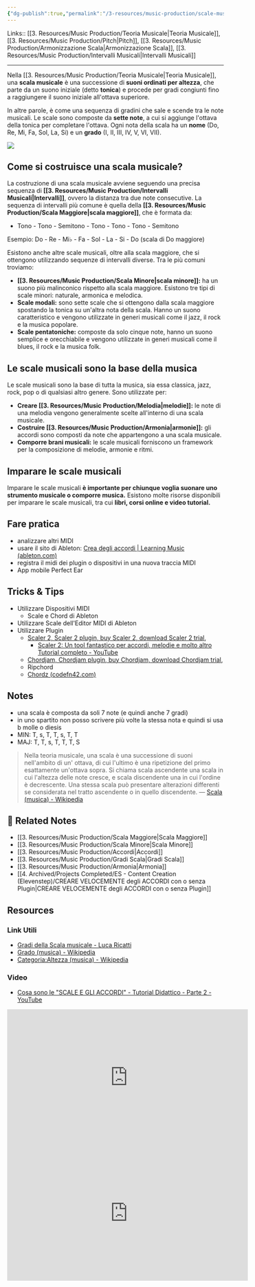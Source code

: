 ```yaml
---
{"dg-publish":true,"permalink":"/3-resources/music-production/scale-musicali/"}
---
```


Links:: [[3. Resources/Music Production/Teoria Musicale\|Teoria Musicale]], [[3. Resources/Music Production/Pitch\|Pitch]], [[3. Resources/Music Production/Armonizzazione Scala\|Armonizzazione Scala]], [[3. Resources/Music Production/Intervalli Musicali\|Intervalli Musicali]]

---
Nella [[3. Resources/Music Production/Teoria Musicale\|Teoria Musicale]], una **scala musicale** è una successione di **suoni ordinati per altezza**, che parte da un suono iniziale (detto **tonica**) e procede per gradi congiunti fino a raggiungere il suono iniziale all'ottava superiore.

In altre parole, è come una sequenza di gradini che sale e scende tra le note musicali. Le scale sono composte da **sette note**, a cui si aggiunge l'ottava della tonica per completare l'ottava. Ogni nota della scala ha un **nome** (Do, Re, Mi, Fa, Sol, La, Si) e un **grado** (I, II, III, IV, V, VI, VII).

![](https://upload.wikimedia.org/wikipedia/commons/thumb/a/a5/C_maj.png/420px-C_maj.png)

## Come si costruisce una scala musicale?

La costruzione di una scala musicale avviene seguendo una precisa sequenza di **[[3. Resources/Music Production/Intervalli Musicali\|Intervalli]]**, ovvero la distanza tra due note consecutive. La sequenza di intervalli più comune è quella della **[[3. Resources/Music Production/Scala Maggiore\|scala maggiore]]**, che è formata da:

- Tono - Tono - Semitono - Tono - Tono - Tono - Semitono

Esempio: Do - Re - Mi♭ - Fa - Sol - La - Si - Do (scala di Do maggiore)

Esistono anche altre scale musicali, oltre alla scala maggiore, che si ottengono utilizzando sequenze di intervalli diverse. Tra le più comuni troviamo:

- **[[3. Resources/Music Production/Scala Minore\|scala minore]]:** ha un suono più malinconico rispetto alla scala maggiore. Esistono tre tipi di scale minori: naturale, armonica e melodica.
- **Scale modali:** sono sette scale che si ottengono dalla scala maggiore spostando la tonica su un'altra nota della scala. Hanno un suono caratteristico e vengono utilizzate in generi musicali come il jazz, il rock e la musica popolare.
- **Scale pentatoniche:** composte da solo cinque note, hanno un suono semplice e orecchiabile e vengono utilizzate in generi musicali come il blues, il rock e la musica folk.

## Le scale musicali sono la base della musica

Le scale musicali sono la base di tutta la musica, sia essa classica, jazz, rock, pop o di qualsiasi altro genere. Sono utilizzate per:

- **Creare [[3. Resources/Music Production/Melodia\|melodie]]:** le note di una melodia vengono generalmente scelte all'interno di una scala musicale.
- **Costruire [[3. Resources/Music Production/Armonia\|armonie]]:** gli accordi sono composti da note che appartengono a una scala musicale.
- **Comporre brani musicali:** le scale musicali forniscono un framework per la composizione di melodie, armonie e ritmi.

## Imparare le scale musicali

Imparare le scale musicali **è importante per chiunque voglia suonare uno strumento musicale o comporre musica.** Esistono molte risorse disponibili per imparare le scale musicali, tra cui **libri, corsi online e video tutorial.**


## Fare pratica

- analizzare altri MIDI
- usare il sito di Ableton: [Crea degli accordi | Learning Music (ableton.com)](https://learningmusic.ableton.com/it/chords/chords.html)
- registra il midi dei plugin o dispositivi in una nuova traccia MIDI
- App mobile Perfect Ear


## Tricks & Tips

- Utilizzare Dispositivi MIDI 
	- Scale e Chord di Ableton
- Utilizzare Scale dell'Editor MIDI di Ableton
- Utilizzare Plugin
	- [Scaler 2, Scaler 2 plugin, buy Scaler 2, download Scaler 2 trial,](https://www.pluginboutique.com/product/3-Studio-Tools/93-Music-Theory-Tools/6439-Scaler-2)
		- [Scaler 2: Un tool fantastico per accordi, melodie e molto altro Tutorial completo - YouTube](https://youtu.be/62pUvaCTkQ0?si=-jxeoCBWWSurn-Me)
	- [Chordjam, Chordjam plugin, buy Chordjam, download Chordjam trial,](https://www.pluginboutique.com/product/2-Effects/24-Sequencer/7635-Chordjam?a_aid=4af297e055206)
	- Ripchord
	- [Chordz (codefn42.com)](https://www.codefn42.com/chordz/)




## Notes

- una scala è composta da soli 7 note (e quindi anche 7 gradi)
- in uno spartito non posso scrivere più volte la stessa nota e quindi si usa b molle o diesis 
- MIN: T, s, T, T, s, T, T
- MAJ: T, T, s, T, T, T, S

> Nella teoria musicale, una scala è una successione di suoni nell'ambito di un' ottava, di cui l'ultimo è una ripetizione del primo esattamente un'ottava sopra. Si chiama scala ascendente una scala in cui l'altezza delle note cresce, e scala discendente una in cui l'ordine è decrescente. Una stessa scala può presentare alterazioni differenti se considerata nel tratto ascendente o in quello discendente. — [Scala (musica) - Wikipedia](https://it.wikipedia.org/wiki/Scala_(musica)) 


## 🔗 Related Notes

- [[3. Resources/Music Production/Scala Maggiore\|Scala Maggiore]]
- [[3. Resources/Music Production/Scala Minore\|Scala Minore]]
- [[3. Resources/Music Production/Accordi\|Accordi]]
- [[3. Resources/Music Production/Gradi Scala\|Gradi Scala]]
- [[3. Resources/Music Production/Armonia\|Armonia]]
- [[4. Archived/Projects Completed/ES - Content Creation (Elevenstep)/CREARE VELOCEMENTE degli ACCORDI con o senza Plugin\|CREARE VELOCEMENTE degli ACCORDI con o senza Plugin]]


## Resources


### Link Utili

- [Gradi della Scala musicale - Luca Ricatti](https://www.lucaricatti.it/gradi-della-scala-musicale/)
- [Grado (musica) - Wikipedia](https://it.wikipedia.org/wiki/Grado_(musica))
- [Categoria:Altezza (musica) - Wikipedia](https://it.wikipedia.org/wiki/Categoria:Altezza_(musica))

### Video

- [Cosa sono le "SCALE E GLI ACCORDI" - Tutorial Didattico - Parte 2 - YouTube](https://www.youtube.com/watch?v=q-YmHdc5NnU)

<iframe width="560" height="315" src="https://www.youtube.com/embed/QAgmdiHZv-E" title="YouTube video player" frameborder="0" allow="accelerometer; autoplay; clipboard-write; encrypted-media; gyroscope; picture-in-picture" allowfullscreen></iframe>


<iframe width="560" height="315" src="https://www.youtube.com/embed/hp_iwGTHdHs" title="YouTube video player" frameborder="0" allow="accelerometer; autoplay; clipboard-write; encrypted-media; gyroscope; picture-in-picture" allowfullscreen></iframe>





